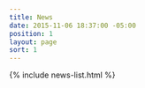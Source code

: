 ```yaml
---
title: News
date: 2015-11-06 18:37:00 -05:00
position: 1
layout: page
sort: 1
---
```


  {% include news-list.html %}
